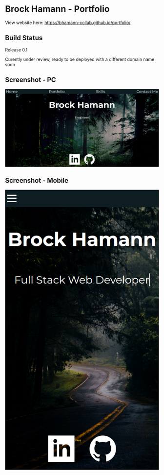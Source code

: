 # Brock Hamann - Portfolio  

View website here: https://bhamann-collab.github.io/portfolio/

## Build Status

Release 0.1

Curently under review, ready to be deployed with a different domain name soon

## Screenshot - PC

![Alt text](/img/DesktopSize_Portfolio.png?raw=true)

## Screenshot - Mobile

![Alt text](/img/MobileSize_Portfolio.png?raw=true)
